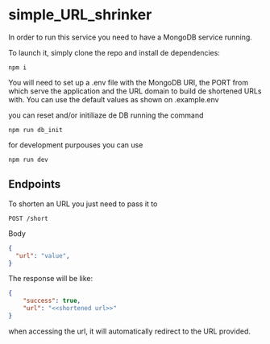 # simple_URL_shrinker

In order to run this service you need to have a MongoDB service running.

To launch it, simply clone the repo and install de dependencies:

```shell
npm i
```
You will need to set up a .env file with the MongoDB URI, the PORT from which serve the application and the URL domain to build de shortened URLs with. You can use the default values as shown on .example.env

you can reset and/or initiliaze de DB running the command

```shell
npm run db_init
```

for development purpouses you can use 

```shell
npm run dev
```

## Endpoints

To shorten an URL you just need to pass it to

```shell
POST /short
```
Body 
```json
{
  "url": "value",
}
```

The response will be like:

```json
{
    "success": true,
    "url": "<<shortened url>>"
}
```

when accessing the url, it will automatically redirect to the URL provided.
